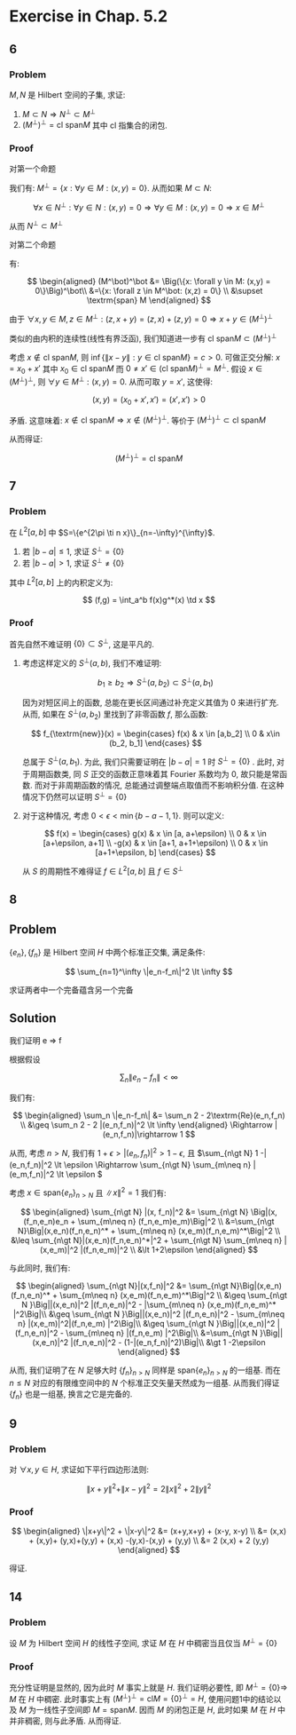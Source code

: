 # Exercise in Chap. 5.2

## 6

### Problem 

$M, N$ 是 Hilbert 空间的子集, 求证:
1.  $M\subset N \Rightarrow N^\bot \subset M^\bot$
2.  $(M^\bot)^\bot = \textrm{cl }\textrm{span} M$
其中 $\textrm{cl}$ 指集合的闭包.

### Proof

对第一个命题

我们有: $M^\bot = \{x: \forall y \in M: (x,y) = 0\}$. 从而如果 $M\subset N$:

$$
\forall x \in N^\bot: \forall y \in N: (x,y) = 0 \Rightarrow \forall y \in M: (x,y) = 0\Rightarrow x \in M^\bot
$$

从而 $N^\bot \subset M^\bot$

对第二个命题

有:

$$
\begin{aligned}
(M^\bot)^\bot &= \Big(\{x: \forall y \in M: (x,y) = 0\}\Big)^\bot\\
&=\{x: \forall z \in M^\bot: (x,z) = 0\} \\
&\supset \textrm{span} M
\end{aligned}
$$

由于 $\forall x, y\in M, z\in M^\bot: (z,x+y) = (z,x)+(z,y)=0\Rightarrow x+y \in (M^\bot)^\bot$

类似的由内积的连续性(线性有界泛函), 我们知道进一步有 $\textrm{cl span} M \subset (M^\bot)^\bot$

考虑 $x \notin \textrm{cl span} M$, 则 $\inf\{\|x-y\|: y\in \textrm{cl span} M\} = c \gt 0$. 可做正交分解: $x = x_0+x'$ 其中 $x_0\in \textrm{cl span} M$ 而 $0\neq x' \in (\textrm{cl span} M)^\bot = M^\bot$. 假设 $x\in (M^\bot)^\bot$, 则 $\forall y \in M^\bot: (x,y) = 0$. 从而可取 $y = x'$, 这使得:

$$
(x, y) = (x_0 + x', x') = (x',x') \gt 0
$$

矛盾. 这意味着: $x\notin \textrm{cl span} M \Rightarrow x\notin (M^\bot)^\bot$. 等价于 $(M^\bot)^\bot \subset \textrm{cl span} M$

从而得证:

$$
(M^\bot)^\bot = \textrm{cl span} M
$$

## 7

### Problem

在 $L^2[a,b]$ 中 $S=\{e^{2\pi \ti n x}\}_{n=-\infty}^{\infty}$. 

1.  若 $|b-a|\leq 1$, 求证 $S^\bot = \{0\}$
2.  若 $|b-a|\gt 1$, 求证 $S^\bot \neq \{0\}$

其中 $L^2[a,b]$ 上的内积定义为:

$$
(f,g) = \int_a^b f(x)g^*(x) \td x
$$

### Proof

首先自然不难证明 $\{0\}\subset S^\bot$, 这是平凡的.

1.  考虑这样定义的 $S^\bot(a,b)$, 我们不难证明:

    $$
    b_1 \geq b_2 \Rightarrow S^\bot(a, b_2) \subset S^\bot(a,b_1)
    $$

    因为对短区间上的函数, 总能在更长区间通过补充定义其值为 $0$ 来进行扩充. 从而, 如果在 $S^\bot(a,b_2)$ 里找到了非零函数 $f$, 那么函数:

    $$
    f_{\textrm{new}}(x) = \begin{cases}
    f(x) & x \in [a,b_2] \\
    0 & x\in (b_2, b_1]
    \end{cases}
    $$

    总属于 $S^\bot(a,b_1)$. 为此, 我们只需要证明在 $|b-a| =1$ 时 $S^\bot =\{0\}$ . 此时, 对于周期函数类, 同 $S$ 正交的函数正意味着其 Fourier 系数均为 $0$, 故只能是常函数. 而对于非周期函数的情况, 总能通过调整端点取值而不影响积分值. 在这种情况下仍然可以证明 $S^\bot = \{0\}$

2.  对于这种情况, 考虑 $0\lt \epsilon \lt \min\{b-a-1, 1\}$. 则可以定义:

    $$
    f(x) = \begin{cases}
    g(x)    & x \in [a, a+\epsilon) \\
    0 & x \in [a+\epsilon, a+1] \\
    -g(x) & x \in [a+1, a+1+\epsilon) \\
    0 & x \in [a+1+\epsilon, b]
    \end{cases}
    $$

    从 $S$ 的周期性不难得证 $f \in L^2[a,b]$ 且 $f \in S^\bot$


## 8

## Problem

$\{e_n\}, \{f_n\}$ 是 Hilbert 空间 $H$ 中两个标准正交集, 满足条件:

$$
\sum_{n=1}^\infty \|e_n-f_n\|^2 \lt \infty
$$

求证两者中一个完备蕴含另一个完备

## Solution

我们证明 e => f

根据假设

$$
\sum_n \|e_n - f_n\| \lt \infty
$$

我们有:

$$
\begin{aligned}
\sum_n \|e_n-f_n\| &= \sum_n 2 - 2\textrm{Re}(e_n,f_n) \\
&\geq \sum_n 2 - 2 |(e_n,f_n)|^2 \lt \infty
\end{aligned}
\Rightarrow |(e_n,f_n)|\rightarrow 1
$$

从而, 考虑 $n\gt N$, 我们有 $1+\epsilon \gt|(e_n,f_n)|^2\gt 1-\epsilon$, 且 $\sum_{n\gt N} 1 -|(e_n,f_n)|^2 \lt \epsilon \Rightarrow \sum_{n\gt N} \sum_{m\neq n} |(e_m,f_n)|^2 \lt \epsilon $

考虑 $x\in\textrm{span} \{e_n\}_{n\gt N}$ 且 $\|x\|^2 =1$ 我们有:

$$
\begin{aligned}
\sum_{n\gt N} |(x, f_n)|^2 &= \sum_{n\gt N} \Big|(x, (f_n,e_n)e_n + \sum_{m\neq n} (f_n,e_m)e_m)\Big|^2 \\
&=\sum_{n\gt N}\Big|(x,e_n)(f_n,e_n)^* + \sum_{m\neq n} (x,e_m)(f_n,e_m)^*\Big|^2 \\
&\leq \sum_{n\gt N}|(x,e_n)(f_n,e_n)^*|^2 + \sum_{n\gt N} \sum_{m\neq n} |(x,e_m)|^2 |(f_n,e_m)|^2 \\
&\lt 1+2\epsilon
\end{aligned}
$$

与此同时, 我们有:

$$
\begin{aligned}
\sum_{n\gt N}|(x,f_n)|^2 &= \sum_{n\gt N}\Big|(x,e_n)(f_n,e_n)^* + \sum_{m\neq n} (x,e_m)(f_n,e_m)^*\Big|^2 \\ 
&\geq \sum_{n\gt N }\Big||(x,e_n)|^2 |(f_n,e_n)|^2 - |\sum_{m\neq n} (x,e_m)(f_n,e_m)^* |^2\Big|\\
&\geq \sum_{n\gt N }\Big||(x,e_n)|^2 |(f_n,e_n)|^2 - \sum_{m\neq n} |(x,e_m)|^2|(f_n,e_m) |^2\Big|\\
&\geq \sum_{n\gt N }\Big||(x,e_n)|^2 |(f_n,e_n)|^2 - \sum_{m\neq n} |(f_n,e_m) |^2\Big|\\ 
&=\sum_{n\gt N }\Big||(x,e_n)|^2 |(f_n,e_n)|^2 - (1-|(e_n,f_n)|^2)\Big|\\
&\gt 1 -2\epsilon
\end{aligned}
$$

从而, 我们证明了在 $N$ 足够大时 $\{f_n\}_{n\gt N}$ 同样是 $\textrm{span}\{e_n\}_{n\gt N}$ 的一组基. 而在 $n\leq N$ 对应的有限维空间中的 $N$ 个标准正交矢量天然成为一组基. 从而我们得证 $\{f_n\}$ 也是一组基, 换言之它是完备的.

## 9

### Problem

对 $\forall x , y \in H$, 求证如下平行四边形法则:

$$
\|x+y\|^2 +\|x-y\|^2 = 2\|x\|^2 + 2 \|y\|^2
$$

### Proof

$$
\begin{aligned}
\|x+y\|^2 + \|x-y\|^2 &= (x+y,x+y) + (x-y, x-y) \\
&= (x,x) + (x,y)+ (y,x)+(y,y) + (x,x) -(y,x)-(x,y) + (y,y) \\
&= 2 (x,x) + 2 (y,y)
\end{aligned}
$$

得证.

## 14

### Problem

设 $M$ 为 Hilbert 空间 $H$ 的线性子空间, 求证 $M$ 在 $H$ 中稠密当且仅当 $M^\bot = \{0\}$

### Proof

充分性证明是显然的, 因为此时 $M$ 事实上就是 $H$. 我们证明必要性, 即 $M^\bot = \{0\} \Rightarrow$ $M$ 在 $H$ 中稠密. 此时事实上有 $(M^\bot)^\bot = \textrm{cl} M = \{0\}^\bot = H$, 使用问题1中的结论以及 $M$ 为一线性子空间即 $M = \textrm{span} M$. 因而 $M$ 的闭包正是 $H$, 此时如果 $M$ 在 $H$ 中并非稠密, 则与此矛盾. 从而得证.

